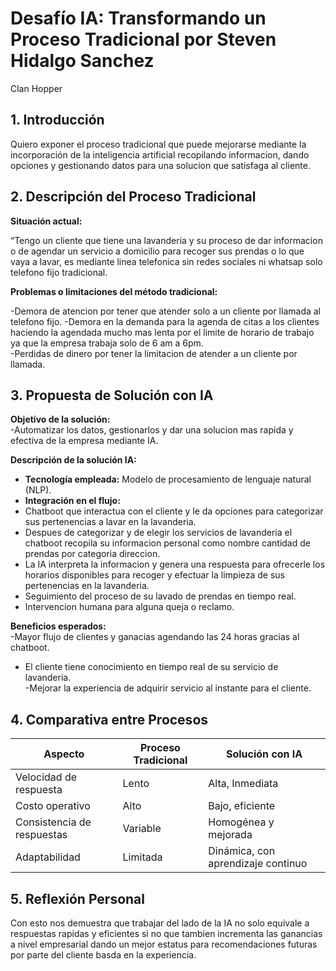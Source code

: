 # Desafío IA: Transformando un Proceso Tradicional por Steven Hidalgo Sanchez


Clan Hopper

## 1. Introducción

Quiero exponer el proceso tradicional que puede mejorarse mediante la incorporación de la inteligencia artificial recopilando informacion, dando opciones  y gestionando datos para una solucion que satisfaga al cliente.

## 2. Descripción del Proceso Tradicional
**Situación actual:**  

“Tengo un cliente que tiene una lavanderia y su proceso de dar informacion o de agendar un servicio a domicilio para recoger sus prendas o lo que vaya a lavar, es mediante linea telefonica sin redes sociales ni whatsap solo telefono fijo tradicional.

**Problemas o limitaciones del método tradicional:**  

-Demora de atencion por tener que atender solo a un cliente por llamada al telefono fijo.
-Demora en la demanda para la agenda de citas a los clientes haciendo la agendada mucho mas lenta por el limite de horario de trabajo ya que la empresa trabaja solo de 6 am a 6pm.  
-Perdidas de dinero por tener la limitacion de atender a un cliente por llamada.

## 3. Propuesta de Solución con IA
**Objetivo de la solución:**  
-Automatizar los datos, gestionarlos y dar una solucion mas rapida y efectiva de la empresa mediante IA.

**Descripción de la solución IA:**  
- **Tecnología empleada:** Modelo de procesamiento de lenguaje natural (NLP).  
- **Integración en el flujo:**
- Chatboot que interactua con el cliente y le da opciones para categorizar sus pertenencias a lavar en la lavanderia.
- Despues de categorizar y de elegir los servicios de lavanderia el chatboot recopila su informacion personal como nombre cantidad de prendas por categoria direccion.
- La IA interpreta la informacion y genera una respuesta para ofrecerle los horarios disponibles para recoger y efectuar la limpieza de sus pertenencias en la lavanderia.
- Seguimiento del proceso de su lavado de prendas en tiempo real.
- Intervencion humana para alguna queja o reclamo.

**Beneficios esperados:**  
-Mayor flujo de clientes y ganacias agendando las 24 horas gracias al chatboot.
- El cliente tiene conocimiento en tiempo real de su servicio de lavanderia.  
 -Mejorar la experiencia de adquirir servicio al instante para el cliente.


## 4. Comparativa entre Procesos

| Aspecto                    | Proceso Tradicional              | Solución con IA                         |
|----------------------------|----------------------------------|-----------------------------------------|
| Velocidad de respuesta     | Lento                            | Alta, Inmediata                         |
| Costo operativo            | Alto                             | Bajo, eficiente                         |
| Consistencia de respuestas | Variable                         | Homogénea y mejorada                    |
| Adaptabilidad              | Limitada                         | Dinámica, con aprendizaje continuo      |

## 5. Reflexión Personal

Con esto nos demuestra que trabajar del lado de la IA no solo equivale a respuestas rapidas y eficientes si no que tambien incrementa las ganancias a nivel empresarial dando un mejor estatus para recomendaciones futuras por parte del cliente basda en la experiencia.
